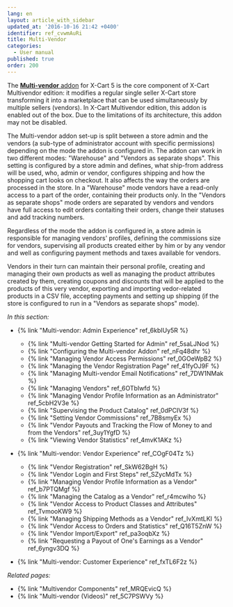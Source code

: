 ```yaml
---
lang: en
layout: article_with_sidebar
updated_at: '2016-10-16 21:42 +0400'
identifier: ref_cvwmAuRi
title: Multi-Vendor
categories:
  - User manual
published: true
order: 200
---
```

The [**Multi-vendor** addon](https://market.x-cart.com/addons/suppliers-multivendors.html "Multi-Vendor") for X-Cart 5 is the core component of X-Cart Multivendor edition: it modifies a regular single seller X-Cart store transforming it into a marketplace that can be used simultaneously by multiple sellers (vendors). In X-Cart Multivendor edition, this addon is enabled out of the box. Due to the limitations of its architecture, this addon may not be disabled.

The Multi-vendor addon set-up is split between a store admin and the vendors (a sub-type of administrator account with specific permissions) depending on the mode the addon is configured in. The addon can work in two different modes: "Warehouse" and "Vendors as separate shops". This setting is configured by a store admin and defines, what ship-from address will be used, who, admin or vendor, configures shipping and how the shopping cart looks on checkout. It also affects the way the orders are processed in the store. In a "Warehouse" mode vendors have a read-only access to a part of the order, containing their products only. In the "Vendors as separate shops" mode orders are separated by vendors and vendors have full access to edit orders contaiting their orders, change their statuses and add tracking numbers.

Regardless of the mode the addon is configured in, a store admin is responsible for managing vendors' profiles, defining the commissions size for vendors, supervising all products created either by him or by any vendor and well as configuring payment methods and taxes available for vendors.

Vendors in their turn can maintain their personal profile, creating and managing their own products as well as managing the product attributes created by them, creating coupons and discounts that will be applied to the products of this very vendor, exporting and importing vedor-related products in a CSV file, accepting payments and setting up shipping (if the store is configured to run in a "Vendors as separate shops" mode).

_In this section:_

*   {% link "Multi-vendor: Admin Experience" ref_6kbIUy5R %}
    *   {% link "Multi-vendor Getting Started for Admin" ref_5saLJNod %}
    *   {% link "Configuring the Multi-vendor Addon" ref_nFq48dhr %}
    *   {% link "Managing Vendor Access Permissions" ref_0GOeWpB2 %}
    *   {% link "Managing the Vendor Registration Page" ref_41fyOJ9F %}
    *   {% link "Managing Multi-vendor Email Notifications" ref_7DW1NMak %}
    *   {% link "Managing Vendors" ref_6OTbIwfd %}
    *   {% link "Managing Vendor Profile Information as an Administrator" ref_5cbH2V3e %}
    *   {% link "Supervising the Product Catalog" ref_0dPCIV3f %}
    *   {% link "Setting Vendor Commissions" ref_7B8smyEx %}
    *   {% link "Vendor Payouts and Tracking the Flow of Money to and from the Vendors" ref_3uy1YgfD %}
    *   {% link "Viewing Vendor Statistics" ref_4mvK1AKz %}

*   {% link "Multi-vendor: Vendor Experience" ref_COgF04Tz %}
    *   {% link "Vendor Registration" ref_SkW62BgH %}
    *   {% link "Vendor Login and First Steps" ref_SZycMdTx %}
    *   {% link "Managing Vendor Profile Information as a Vendor" ref_b7PTQMgf %}
    *   {% link "Managing the Catalog as a Vendor" ref_r4mcwiho %}
    *   {% link "Vendor Access to Product Classes and Attributes" ref_TvmooKW9 %}
    *   {% link "Managing Shipping Methods as a Vendor" ref_IvXmtLKI %}
    *   {% link "Vendor Access to Orders and Statistics" ref_Q16T5ZnW %}
    *   {% link "Vendor Import/Export" ref_pa3oqbXz %}
    *   {% link "Requesting a Payout of One's Earnings as a Vendor" ref_6yngv3DQ %}

*   {% link "Multi-vendor: Customer Experience" ref_fxTL6F2z %}

_Related pages:_

*   {% link "Multivendor Components" ref_MRQEvicQ %}
*   {% link "Multi-vendor (Videos)" ref_5C7PSWVy %}
